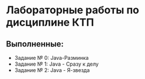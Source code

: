 # Лабораторные работы по дисциплине КТП
##  Выполненные:
  * Задание № 0: Java-Разминка
  * Задание № 1: Java - Сразу к делу
  * Задание № 2: Java - Я-звезда
